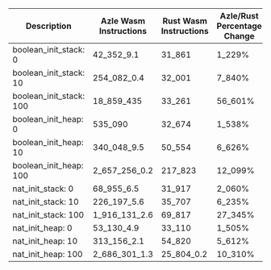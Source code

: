 | Description | Azle Wasm Instructions | Rust Wasm Instructions | Azle/Rust Percentage Change | Azle/Rust Change Multiplier |
| --- | --- | --- | --- | --- |
| boolean_init_stack: 0 | 42_352_9.1 | 31_861 | 1_229% | 13x |
| boolean_init_stack: 10 | 254_082_0.4 | 32_001 | 7_840% | 79x |
| boolean_init_stack: 100 | 18_859_435 | 33_261 | 56_601% | 567x |
| boolean_init_heap: 0 | 535_090 | 32_674 | 1_538% | 16x |
| boolean_init_heap: 10 | 340_048_9.5 | 50_554 | 6_626% | 67x |
| boolean_init_heap: 100 | 2_657_256_0.2 | 217_823 | 12_099% | 122x |
| nat_init_stack: 0 | 68_955_6.5 | 31_917 | 2_060% | 22x |
| nat_init_stack: 10 | 226_197_5.6 | 35_707 | 6_235% | 63x |
| nat_init_stack: 100 | 1_916_131_2.6 | 69_817 | 27_345% | 274x |
| nat_init_heap: 0 | 53_130_4.9 | 33_110 | 1_505% | 16x |
| nat_init_heap: 10 | 313_156_2.1 | 54_820 | 5_612% | 57x |
| nat_init_heap: 100 | 2_686_301_1.3 | 25_804_0.2 | 10_310% | 104x |